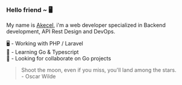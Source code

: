 ### Hello friend ~ 🖥

My name is [Akecel](https://www.github.com/akecel), i'm a web developer specialized in Backend development, API Rest Design and DevOps.

🖥 - Working with PHP / Laravel  
🌱 - Learning Go & Typescript   
🧐 - Looking for collaborate on Go projects 

> Shoot the moon, even if you miss, you'll land among the stars.
> <br> - Oscar Wilde
